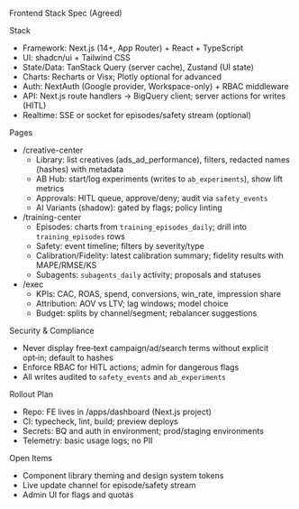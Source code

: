 Frontend Stack Spec (Agreed)

Stack
- Framework: Next.js (14+, App Router) + React + TypeScript
- UI: shadcn/ui + Tailwind CSS
- State/Data: TanStack Query (server cache), Zustand (UI state)
- Charts: Recharts or Visx; Plotly optional for advanced
- Auth: NextAuth (Google provider, Workspace-only) + RBAC middleware
- API: Next.js route handlers → BigQuery client; server actions for writes (HITL)
- Realtime: SSE or socket for episodes/safety stream (optional)

Pages
- /creative-center
  - Library: list creatives (ads_ad_performance), filters, redacted names (hashes) with metadata
  - AB Hub: start/log experiments (writes to `ab_experiments`), show lift metrics
  - Approvals: HITL queue, approve/deny; audit via `safety_events`
  - AI Variants (shadow): gated by flags; policy linting
- /training-center
  - Episodes: charts from `training_episodes_daily`; drill into `training_episodes` rows
  - Safety: event timeline; filters by severity/type
  - Calibration/Fidelity: latest calibration summary; fidelity results with MAPE/RMSE/KS
  - Subagents: `subagents_daily` activity; proposals and statuses
- /exec
  - KPIs: CAC, ROAS, spend, conversions, win_rate, impression share
  - Attribution: AOV vs LTV; lag windows; model choice
  - Budget: splits by channel/segment; rebalancer suggestions

Security & Compliance
- Never display free‑text campaign/ad/search terms without explicit opt‑in; default to hashes
- Enforce RBAC for HITL actions; admin for dangerous flags
- All writes audited to `safety_events` and `ab_experiments`

Rollout Plan
- Repo: FE lives in /apps/dashboard (Next.js project)
- CI: typecheck, lint, build; preview deploys
- Secrets: BQ and auth in environment; prod/staging environments
- Telemetry: basic usage logs; no PII

Open Items
- Component library theming and design system tokens
- Live update channel for episode/safety stream
- Admin UI for flags and quotas
